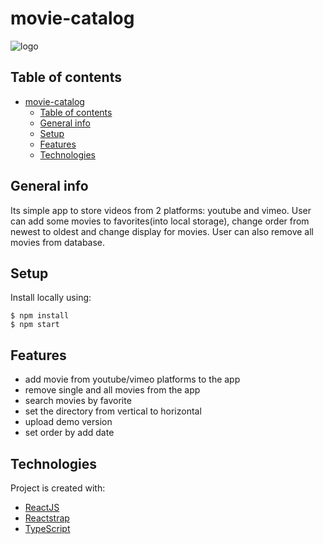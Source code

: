 # movie-catalog

![logo](https://github.com/Grzes771/vimeo-youtube-movie-catalog)

## Table of contents

- [movie-catalog](#movie-catalog)
  - [Table of contents](#table-of-contents)
  - [General info](#general-info)
  - [Setup](#setup)
  - [Features](#features)
  - [Technologies](#technologies)

## General info

Its simple app to store videos from 2 platforms: youtube and vimeo. User can add some movies to favorites(into local storage), change order from newest to oldest and change display for movies. User can also remove all movies from database.

## Setup

Install locally using:

```
$ npm install
$ npm start
```

## Features

- add movie from youtube/vimeo platforms to the app
- remove single and all movies from the app
- search movies by favorite
- set the directory from vertical to horizontal
- upload demo version
- set order by add date

## Technologies

Project is created with:

- [ReactJS](https://pl.reactjs.org/)
- [Reactstrap](https://reactstrap.github.io/)
- [TypeScript](https://www.typescriptlang.org/)
